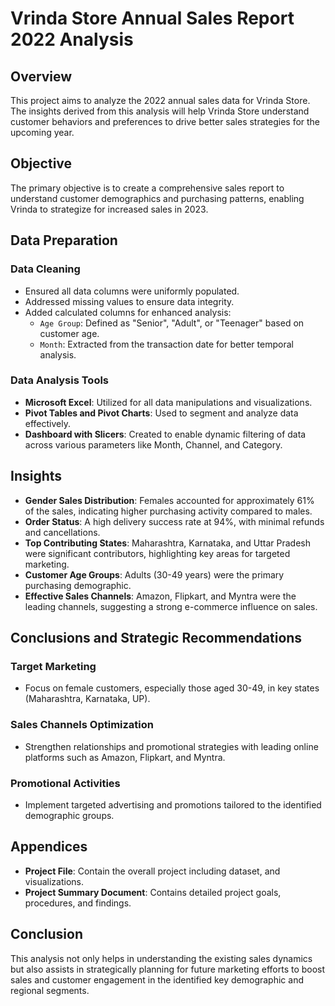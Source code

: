 # Vrinda Store Annual Sales Report 2022 Analysis

## Overview
This project aims to analyze the 2022 annual sales data for Vrinda Store. The insights derived from this analysis will help Vrinda Store understand customer behaviors and preferences to drive better sales strategies for the upcoming year.

## Objective
The primary objective is to create a comprehensive sales report to understand customer demographics and purchasing patterns, enabling Vrinda to strategize for increased sales in 2023.

## Data Preparation
### Data Cleaning
- Ensured all data columns were uniformly populated.
- Addressed missing values to ensure data integrity.
- Added calculated columns for enhanced analysis:
  - `Age Group`: Defined as "Senior", "Adult", or "Teenager" based on customer age.
  - `Month`: Extracted from the transaction date for better temporal analysis.

### Data Analysis Tools
- **Microsoft Excel**: Utilized for all data manipulations and visualizations.
- **Pivot Tables and Pivot Charts**: Used to segment and analyze data effectively.
- **Dashboard with Slicers**: Created to enable dynamic filtering of data across various parameters like Month, Channel, and Category.

## Insights
- **Gender Sales Distribution**: Females accounted for approximately 61% of the sales, indicating higher purchasing activity compared to males.
- **Order Status**: A high delivery success rate at 94%, with minimal refunds and cancellations.
- **Top Contributing States**: Maharashtra, Karnataka, and Uttar Pradesh were significant contributors, highlighting key areas for targeted marketing.
- **Customer Age Groups**: Adults (30-49 years) were the primary purchasing demographic.
- **Effective Sales Channels**: Amazon, Flipkart, and Myntra were the leading channels, suggesting a strong e-commerce influence on sales.

## Conclusions and Strategic Recommendations
### Target Marketing
- Focus on female customers, especially those aged 30-49, in key states (Maharashtra, Karnataka, UP).
### Sales Channels Optimization
- Strengthen relationships and promotional strategies with leading online platforms such as Amazon, Flipkart, and Myntra.
### Promotional Activities
- Implement targeted advertising and promotions tailored to the identified demographic groups.

## Appendices
- **Project File**: Contain the overall project including dataset, and visualizations.
- **Project Summary Document**: Contains detailed project goals, procedures, and findings.

## Conclusion
This analysis not only helps in understanding the existing sales dynamics but also assists in strategically planning for future marketing efforts to boost sales and customer engagement in the identified key demographic and regional segments.
